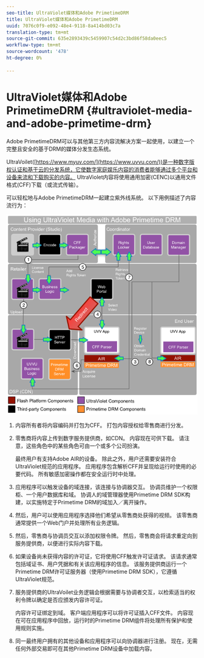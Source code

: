 ```yaml
---
seo-title: UltraViolet媒体和Adobe PrimetimeDRM
title: UltraViolet媒体和Adobe PrimetimeDRM
uuid: 7076c0f9-e092-48e4-9118-8a414bd03c7a
translation-type: tm+mt
source-git-commit: 635e2893439c5459907c54d2c3bd86f58da0eec5
workflow-type: tm+mt
source-wordcount: '478'
ht-degree: 0%

---
```



# UltraViolet媒体和Adobe PrimetimeDRM {#ultraviolet-media-and-adobe-primetime-drm}

Adobe PrimetimeDRM可以与其他第三方内容流解决方案一起使用，以建立一个完整且安全的基于DRM的媒体分发生态系统。

UltraVoilet([https://www.myuv.com/](https://www.uvvu.com/))是一种数字版权认证和基于云的分发系统，它使数字家庭娱乐内容的消费者能够通过多个平台和设备来流和下载购买的内容。 UltraViolet内容将使用通用加密(CENC)以通用文件格式(CFF)下载（或流式传输）。

可以轻松地与Adobe PrimetimeDRM一起建立紫外线系统。 以下用例描述了内容流行为：

<!--<a id="fig_cxy_dc2_44"></a>-->

![](assets/AdobeUV_web.png)

1. 内容所有者将内容编码并打包为CFF。 打包内容授权给零售商进行分发。
1. 零售商将内容上传到数字服务提供商，如CDN。 内容现在可供下载。 请注意，这些角色中的某些角色可由一个或多个公司扮演。

   最终用户有支持Adobe AIR的设备。 除此之外，用户还需要安装符合UltraViolet规范的应用程序。 应用程序包含解析CFF并呈现给运行时使用的必要代码。 所有敏感加密操作都在安全运行时中处理。
1. 应用程序可以触发设备的域连接，该连接与协调器交互。 协调员维护一个权限柜、一个用户数据库和域。 协调人的域管理器使用Primetime DRM SDK构建，以实施特定于Primetime DRM的域加入／离开操作。
1. 然后，用户可以使用应用程序选择他们希望从零售商处获得的视频。 该零售商通常提供一个Web门户并处理所有业务逻辑。
1. 然后，零售商与协调员交互以添加权限令牌。 然后，零售商会将请求重定向到服务提供商，以便进行实际内容下载。
1. 如果设备尚未获得内容的许可证，它将使用CFF触发许可证请求。 该请求通常包括域证书、用户凭据和有关该应用程序的信息。 该服务提供商运行一个Primetime DRM许可证服务器（使用Primetime DRM SDK），它遵循UltraViolet规范。
1. 服务提供商的UltraVoilet业务逻辑会根据需要与协调者交互，以检索适当的权利令牌以确定是否应颁发内容许可证。

   内容许可证绑定到域。 客户端应用程序可以将许可证插入CFF文件。 内容现在可在应用程序中回放，运行时的Primetime DRM组件将处理所有保护和使用规则实施。
1. 同一最终用户拥有的其他设备和应用程序可以向协调器进行注册。 现在，无需任何外部交易即可在其他Primetime DRM设备中加载内容。